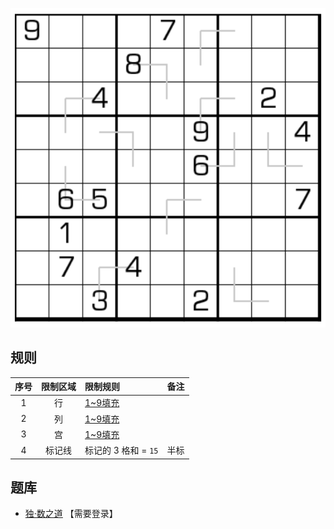 ![](../../../../../images/sudoku/弯三数独.png)

## 规则
| 序号 | 限制区域 | 限制规则 | 备注 |
| :---: | :---: | :--- | :---: |
| 1 | 行 | [1~9填充] | |
| 2 | 列 | [1~9填充] | |
| 3 | 宫 | [1~9填充] | |
| 4 | 标记线 | 标记的 3 格和 = `15` | 半标 |

## 题库
- [独·数之道](http://www.sudokufans.org.cn/lx/game.index.php?type=w3) 【需要登录】

[1~9填充]: ../../../../../../rules.md#1~9填充